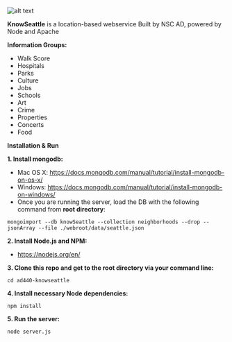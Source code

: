 ![alt text](https://github.com/NSC-AD-BAS/AD440-KnowSeattle/blob/master/webroot/assets/seattle.jpg "Know Seattle")

**KnowSeattle** is a location-based webservice
Built by NSC AD, powered by Node and Apache

**Information Groups:**
- Walk Score
- Hospitals
- Parks
- Culture
- Jobs
- Schools
- Art
- Crime
- Properties
- Concerts
- Food

**Installation & Run**

**1. Install mongodb:**
- Mac OS X: https://docs.mongodb.com/manual/tutorial/install-mongodb-on-os-x/
- Windows: https://docs.mongodb.com/manual/tutorial/install-mongodb-on-windows/
- Once you are running the server, load the DB with the following command from **root directory**:
```
mongoimport --db knowSeattle --collection neighborhoods --drop --jsonArray --file ./webroot/data/seattle.json
```

**2. Install Node.js and NPM:**
- https://nodejs.org/en/

**3. Clone this repo and get to the root directory via your command line:**
```
cd ad440-knowseattle
```

**4. Install necessary Node dependencies:**
```
npm install
```

**5. Run the server:**
```
node server.js
```
